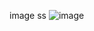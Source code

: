 image ss
![image](https://user-images.githubusercontent.com/98866993/152672858-b87738fd-fd12-4e56-aab6-33ba2e17520a.png)

